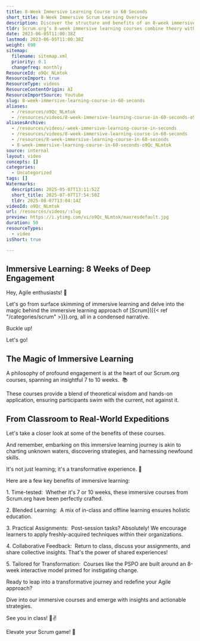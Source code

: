 ```yaml
---
title: 8-Week Immersive Learning Course in 60 Seconds
short_title: 8-Week Immersive Scrum Learning Overview
description: Discover the structure and benefits of an 8-week immersive Scrum learning course, featuring blended lessons, practical tasks, and collaborative feedback for real-world impact.
tldr: Scrum.org’s 8-week immersive learning courses combine theory with hands-on practice, blending classroom and offline work to help participants apply new skills directly in their organizations. Learners benefit from practical assignments, collaborative feedback, and a structure designed to drive real change. Consider enrolling to quickly gain actionable strategies and improve your team’s Agile performance.
date: 2023-06-05T11:00:38Z
lastmod: 2023-06-05T11:00:38Z
weight: 690
sitemap:
  filename: sitemap.xml
  priority: 0.1
  changefreq: monthly
ResourceId: o9Qc_NLmtok
ResourceImport: true
ResourceType: videos
ResourceContentOrigin: AI
ResourceImportSource: Youtube
slug: 8-week-immersive-learning-course-in-60-seconds
aliases:
  - /resources/o9Qc_NLmtok
  - /resources/videos/8-week-immersive-learning-course-in-60-seconds-o9Qc_NLmtok
aliasesArchive:
  - /resources/videos/-week-immersive-learning-course-in-seconds
  - /resources/videos/8-week-immersive-learning-course-in-60-seconds
  - /resources/8-week-immersive-learning-course-in-60-seconds
  - 8-week-immersive-learning-course-in-60-seconds-o9Qc_NLmtok
source: internal
layout: video
concepts: []
categories:
  - Uncategorized
tags: []
Watermarks:
  description: 2025-05-07T13:11:52Z
  short_title: 2025-07-07T17:54:50Z
  tldr: 2025-08-07T13:04:14Z
videoId: o9Qc_NLmtok
url: /resources/videos/:slug
preview: https://i.ytimg.com/vi/o9Qc_NLmtok/maxresdefault.jpg
duration: 50
resourceTypes:
  - video
isShort: true

---
```

## Immersive Learning: 8 Weeks of Deep Engagement

Hey, Agile enthusiasts! 🚀

Let's go from surface skimming of immersive learning and delve into the magic behind the immersive learning approach of [Scrum]({{< ref "/categories/scrum" >}}).org, all in a condensed narrative.

Buckle up!

Let's go!

## The Magic of Immersive Learning

A philosophy of profound engagement is at the heart of our Scrum.org courses, spanning an insightful 7 to 10 weeks.  📚

These courses provide a blend of theoretical wisdom and hands-on application, ensuring participants swim with the current, not against it.

## From Classroom to Real-World Expeditions

Let's take a closer look at some of the benefits of these courses.  

And remember, embarking on this immersive learning journey is akin to charting unknown waters, discovering strategies, and harnessing newfound skills.

It's not just learning; it's a transformative experience. 🌟

Here are a few key benefits of immersive learning:

1\. Time-tested:  Whether it's 7 or 10 weeks, these immersive courses from Scrum.org have been perfectly crafted.

2\. Blended Learning:  A mix of in-class and offline learning ensures holistic education.

3\. Practical Assignments:  Post-session tasks? Absolutely! We encourage learners to apply freshly-acquired techniques within their organizations.

4\. Collaborative Feedback:  Return to class, discuss your assignments, and share collective insights. That's the power of shared experiences!

5\. Tailored for Transformation:  Courses like the PSPO are built around an 8-week interactive model primed for instigating change.

Ready to leap into a transformative journey and redefine your Agile approach?

Dive into our immersive courses and emerge with insights and actionable strategies.

See you in class! 📖✌️

Elevate your Scrum game! 🚀
